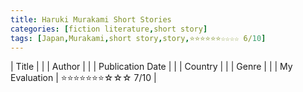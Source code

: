 ```yaml
---
title: Haruki Murakami Short Stories
categories: [fiction literature,short story]
tags: [Japan,Murakami,short story,story,⭐⭐⭐⭐⭐⭐☆☆☆☆ 6/10]
---
```


| Title |  |
| Author |  |
| Publication Date |   |
| Country |  |
| Genre |   |
| My Evaluation | ⭐⭐⭐⭐⭐⭐⭐☆☆☆ 7/10  |
        